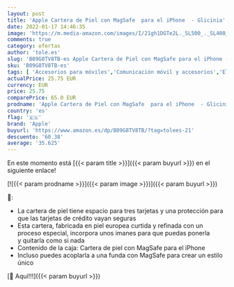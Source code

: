 ```yaml
---
layout: post
title: 'Apple Cartera de Piel con MagSafe  para el iPhone  - Glicinia'
date: 2022-01-17 14:46:35
image: 'https://m.media-amazon.com/images/I/21gh1DGTe2L._SL500_._SL400_.jpg'
comments: true
category: ofertas
author: 'tole.es'
slug: 'B09G8TV8TB-es Apple Cartera de Piel con MagSafe para el iPhone - Glicinia'
sku: 'B09G8TV8TB-es'
tags: [ 'Accesorios para móviles','Comunicación móvil y accesorios','Electrónica','Fundas y carcasas para teléfonos móviles','apple','iphone', ]
actualPrice: 25.75 EUR
currency: EUR
price: 25.75
comparePrice: 65.0 EUR
prodname: 'Apple Cartera de Piel con MagSafe  para el iPhone  - Glicinia'
country: 'es'
flag: '🇪🇸'
brand: 'Apple'
buyurl: 'https://www.amazon.es/dp/B09G8TV8TB/?tag=tolees-21'
descuento: '60.38'
average: '35.625'
---
```


En este momento está [{{< param title >}}]({{< param buyurl >}}) en el siguiente enlace!

[![{{< param prodname >}}]({{< param image >}})]({{< param buyurl >}})

🔎:

- La cartera de piel tiene espacio para tres tarjetas y una protección para que las tarjetas de crédito vayan seguras
- Esta cartera, fabricada en piel europea curtida y refinada con un proceso especial, incorpora unos imanes para que puedas ponerla y quitarla como si nada
- Contenido de la caja: Cartera de piel con MagSafe para el iPhone
- Incluso puedes acoplarla a una funda con MagSafe para crear un estilo único

[🛒 Aquí!!!]({{< param buyurl >}})
